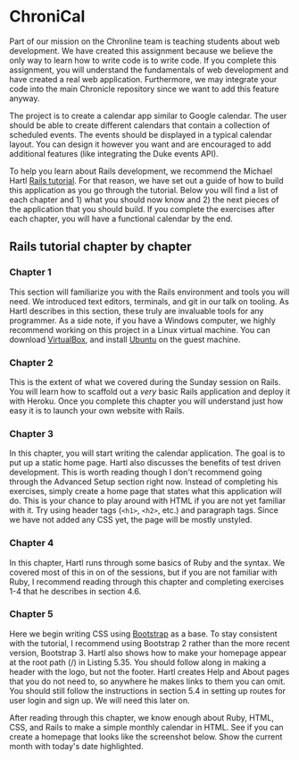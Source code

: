 ChroniCal
=========

Part of our mission on the Chronline team is teaching students about web development. We have created this assignment because we believe the only way to learn how to write code is to write code. If you complete this assignment, you will understand the fundamentals of web development and have created a real web application. Furthermore, we may integrate your code into the main Chronicle repository since we want to add this feature anyway.

The project is to create a calendar app similar to Google calendar. The user should be able to create different calendars that contain a collection of scheduled events. The events should be displayed in a typical calendar layout. You can design it however you want and are encouraged to add additional features (like integrating the Duke events API).

To help you learn about Rails development, we recommend the Michael Hartl [Rails tutorial](http://ruby.railstutorial.org/ruby-on-rails-tutorial-book). For that reason, we have set out a guide of how to build this application as you go through the tutorial. Below you will find a list of each chapter and 1) what you should now know and 2) the next pieces of the application that you should build. If you complete the exercises after each chapter, you will have a functional calendar by the end.

## Rails tutorial chapter by chapter

### Chapter 1

This section will familiarize you with the Rails environment and tools you will need. We introduced text editors, terminals, and git in our talk on tooling. As Hartl describes in this section, these truly are invaluable tools for any programmer. As a side note, if you have a Windows computer, we highly recommend working on this project in a Linux virtual machine. You can download [VirtualBox](https://www.virtualbox.org/), and install [Ubuntu](http://www.ubuntu.com/) on the guest machine.

### Chapter 2

This is the extent of what we covered during the Sunday session on Rails. You will learn how to scaffold out a *very* basic Rails application and deploy it with Heroku. Once you complete this chapter you will understand just how easy it is to launch your own website with Rails.

### Chapter 3

In this chapter, you will start writing the calendar application. The goal is to put up a static home page. Hartl also discusses the benefits of test driven development. This is worth reading though I don't recommend going through the Advanced Setup section right now. Instead of completing his exercises, simply create a home page that states what this application will do. This is your chance to play around with HTML if you are not yet familiar with it. Try using header tags (`<h1>`, `<h2>`, etc.) and paragraph tags. Since we have not added any CSS yet, the page will be mostly unstyled.

### Chapter 4

In this chapter, Hartl runs through some basics of Ruby and the syntax. We covered most of this in on of the sessions, but if you are not familiar with Ruby, I recommend reading through this chapter and completing exercises 1-4 that he describes in section 4.6.

### Chapter 5

Here we begin writing CSS using [Bootstrap](http://getbootstrap.com/2.3.2/) as a base. To stay consistent with the tutorial, I recommend using Bootstrap 2 rather than the more recent version, Bootstrap 3. Hartl also shows how to make your homepage appear at the root path (/) in Listing 5.35. You should follow along in making a header with the logo, but not the footer. Hartl creates Help and About pages that you do not need to, so anywhere he makes links to them you can omit. You should still follow the instructions in section 5.4 in setting up routes for user login and sign up. We will need this later on.

After reading through this chapter, we know enough about Ruby, HTML, CSS, and Rails to make a simple monthly calendar in HTML. See if you can create a homepage that looks like the screenshot below. Show the current month with today's date highlighted.
